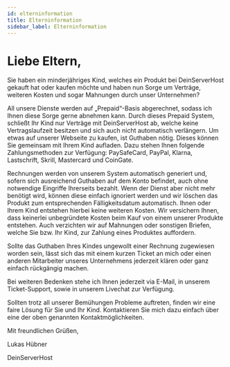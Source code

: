 ```yaml
---
id: elterninformation
title: Elterninformation
sidebar_label: Elterninformation
---
```


# Liebe Eltern,

Sie haben ein minderjähriges Kind, welches ein Produkt bei DeinServerHost gekauft hat oder kaufen möchte und haben nun Sorge um Verträge, weiteren Kosten und sogar Mahnungen durch unser Unternehmen?

All unsere Dienste werden auf „Prepaid“-Basis abgerechnet, sodass ich Ihnen diese Sorge gerne abnehmen kann. Durch dieses Prepaid System, schließt Ihr Kind nur Verträge mit DeinServerHost ab, welche keine Vertragslaufzeit besitzen und sich auch nicht automatisch verlängern. Um etwas auf unserer Webseite zu kaufen, ist Guthaben nötig. Dieses können Sie gemeinsam mit Ihrem Kind aufladen. Dazu stehen Ihnen folgende Zahlungsmethoden zur Verfügung: PaySafeCard, PayPal, Klarna, Lastschrift, Skrill, Mastercard und CoinGate.

Rechnungen werden von unserem System automatisch generiert und, sofern sich ausreichend Guthaben auf dem Konto befindet, auch ohne notwendige Eingriffe Ihrerseits bezahlt. Wenn der Dienst aber nicht mehr benötigt wird, können diese einfach ignoriert werden und wir löschen das Produkt zum entsprechenden Fälligkeitsdatum automatisch. Ihnen oder Ihrem Kind entstehen hierbei keine weiteren Kosten. Wir versichern Ihnen, dass keinerlei unbegründete Kosten beim Kauf von einem unserer Produkte entstehen. Auch verzichten wir auf Mahnungen oder sonstigen Briefen, welche Sie bzw. Ihr Kind, zur Zahlung eines Produktes auffordern. 

Sollte das Guthaben Ihres Kindes ungewollt einer Rechnung zugewiesen worden sein, lässt sich das mit einem kurzen Ticket an mich oder einen anderen Mitarbeiter unseres Unternehmens jederzeit klären oder ganz einfach rückgängig machen.

Bei weiteren Bedenken stehe ich Ihnen jederzeit via E-Mail, in unserem Ticket-Support, sowie in unserem Livechat zur Verfügung.

Sollten trotz all unserer Bemühungen Probleme auftreten, finden wir eine faire Lösung für Sie und Ihr Kind. Kontaktieren Sie mich dazu einfach über eine der oben genannten Kontaktmöglichkeiten.

Mit freundlichen Grüßen,

Lukas Hübner 

DeinServerHost